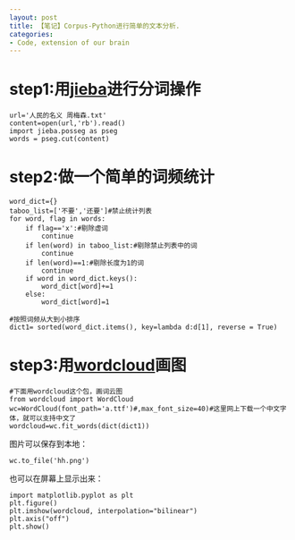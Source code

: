 ```yaml
---
layout: post
title: 【笔记】Corpus-Python进行简单的文本分析.
categories:
- Code, extension of our brain
---
```



# step1:用[jieba](https://github.com/fxsjy/jieba)进行分词操作

```
url='人民的名义 周梅森.txt'
content=open(url,'rb').read()
import jieba.posseg as pseg
words = pseg.cut(content)
```

# step2:做一个简单的词频统计

```
word_dict={}
taboo_list=['不要','还要']#禁止统计列表
for word, flag in words:
    if flag=='x':#剔除虚词
        continue
    if len(word) in taboo_list:#剔除禁止列表中的词
        continue
    if len(word)==1:#剔除长度为1的词
        continue
    if word in word_dict.keys():
        word_dict[word]+=1
    else:
        word_dict[word]=1

#按照词频从大到小排序
dict1= sorted(word_dict.items(), key=lambda d:d[1], reverse = True)
```

# step3:用[wordcloud](https://github.com/amueller/word_cloud)画图

```
#下面用wordcloud这个包，画词云图
from wordcloud import WordCloud
wc=WordCloud(font_path='a.ttf')#,max_font_size=40)#这里网上下载一个中文字体，就可以支持中文了
wordcloud=wc.fit_words(dict(dict1))
```

图片可以保存到本地：
```
wc.to_file('hh.png')
```

也可以在屏幕上显示出来：
```
import matplotlib.pyplot as plt
plt.figure()
plt.imshow(wordcloud, interpolation="bilinear")
plt.axis("off")
plt.show()
```
